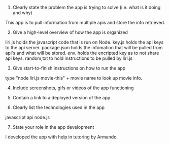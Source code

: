 1. Clearly state the problem the app is trying to solve (i.e. what is it doing and why)

This app is to pull information from multiple apis and store the info retrieved.

2. Give a high-level overview of how the app is organized

liri.js holds the javascript code that is run on Node.  key.js holds the api keys to the api server.  package.json holds the infomation that will be pulled from api's and what will be stored. env. holds the encripted key as to not share api keys.  random,txt to hold instructions to be pulled by liri.js

3. Give start-to-finish instructions on how to run the app

type  "node liri.js movie-this" + movie name to look up movie info.

4. Include screenshots, gifs or videos of the app functioning

5. Contain a link to a deployed version of the app

6. Clearly list the technologies used in the app

javascript api node.js

7. State your role in the app development

I developed the app with help in tutoring by Armando.
